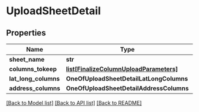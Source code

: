 # UploadSheetDetail

## Properties
Name | Type | Description | Notes
------------ | ------------- | ------------- | -------------
**sheet_name** | **str** |  | [optional] 
**columns_tokeep** | [**list[FinalizeColumnUploadParameters]**](FinalizeColumnUploadParameters.md) |  | [optional] 
**lat_long_columns** | **OneOfUploadSheetDetailLatLongColumns** |  | [optional] 
**address_columns** | **OneOfUploadSheetDetailAddressColumns** |  | [optional] 

[[Back to Model list]](../README.md#documentation-for-models) [[Back to API list]](../README.md#documentation-for-api-endpoints) [[Back to README]](../README.md)

